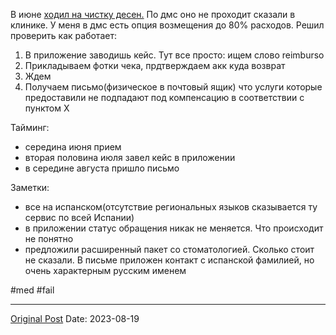 В июне [ходил на чистку десен.](1311.md) По дмс оно не проходит сказали в клинике. У меня в дмс есть опция возмещения до 80% расходов. Решил проверить как работает:
1. В приложение заводишь кейс. Тут все просто: ищем слово reimburso
2. Прикладываем фотки чека, прдтверждаем акк куда возврат
3. Ждем
4. Получаем письмо(физическое в почтовый ящик) что услуги которые предоставили не подпадают под компенсацию в соответствии с пунктом Х

Тайминг:
- середина июня прием
- вторая половина июля завел кейс в приложении
- в середине августа пришло письмо

Заметки:
- все на испанском(отсутствие региональных языков сказывается ту сервис по всей Испании)
- в приложении статус обращения никак не меняется. Что происходит не понятно
- предложили расширенный пакет со стоматологией. Сколько стоит не сказали. В письме приложен контакт с испанской фамилией, но очень характерным русским именем 

#med #fail

---
[Original Post](https://t.me/lev2tarragona/1459)
Date: 2023-08-19
